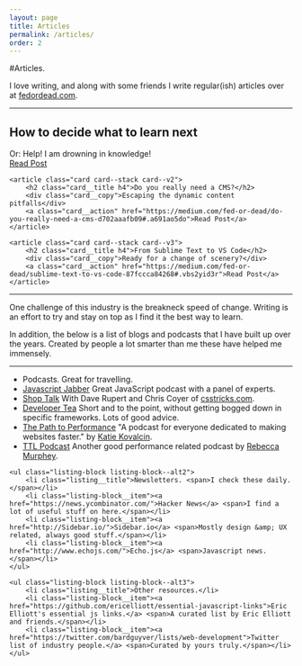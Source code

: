 ```yaml
---
layout: page
title: Articles
permalink: /articles/
order: 2
---
```



#Articles.

I love writing, and along with some friends I write regular(ish) articles over at <a href="http://www.fedordead.com/" target="_blank">fedordead.com</a>.

<hr class="hr hr--line" />

<section class="articles">
	<article class="card card--stack card--v1">
		<h2 class="card__title h4">How to decide what to learn next</h2>
		<div class="card__copy">Or: Help! I am drowning in knowledge!</div>
		<a class="card__action" href="https://medium.com/fed-or-dead/how-to-decide-what-to-learn-next-a47153c0d202#.e9xnmb3m4">Read Post</a>
	</article>
	
	<article class="card card--stack card--v2">
		<h2 class="card__title h4">Do you really need a CMS?</h2>
		<div class="card__copy">Escaping the dynamic content pitfalls</div>
		<a class="card__action" href="https://medium.com/fed-or-dead/do-you-really-need-a-cms-d702aaafb09#.a691ao5do">Read Post</a>
	</article>
	
	<article class="card card--stack card--v3">
		<h2 class="card__title h4">From Sublime Text to VS Code</h2>
		<div class="card__copy">Ready for a change of scenery?</div>
		<a class="card__action" href="https://medium.com/fed-or-dead/sublime-text-to-vs-code-87fccca84268#.vbs2yid3r">Read Post</a>
	</article>
</section>

<hr class="hr hr--line" />

One challenge of this industry is the breakneck speed of change. Writing is an effort to try and stay on top as I find it the best way to learn.
	
In addition, the below is a list of blogs and podcasts that I have built up over the years. Created by people a lot smarter than me these have helped me immensely.

<hr class="hr" id="resources"/>

<section>
	<ul class="listing-block listing-block--alt1">
		<li class="listing__title">
			Podcasts. <span>Great for travelling.</span>
		</li>
		<li class="listing-block__item"><a href="https://devchat.tv/js-jabber/">Javascript Jabber</a> <span>Great JavaScript podcast with a panel of experts.</span></li>
		<li class="listing-block__item"><a href="http://shoptalkshow.com/">Shop Talk</a> <span>With Dave Rupert and Chris Coyer of <a href="http://www.csstricks.com">csstricks.com</a>.</span></li>
		<li class="listing-block__item"><a href="https://developertea.com/">Developer Tea</a> <span>Short and to the point, without getting bogged down in specific frameworks. Lots of good advice.</span></li> 
		<li class="listing-block__item"><a href="http://pathtoperf.com/">The Path to Performance</a> <span>"A podcast for everyone dedicated to making websites faster." by <a href="https://twitter.com/katiekovalcin">Katie Kovalcin</a>.</span></li>
		<li class="listing-block__item"><a href="http://ttlpodcast.com/">TTL Podcast</a> <span>Another good performance related podcast by <a href="http://rmurphey.com/">Rebecca Murphey</a>.</span></li>
	</ul>
	
	<ul class="listing-block listing-block--alt2">
		<li class="listing__title">Newsletters. <span>I check these daily.</span></li>
		<li class="listing-block__item"><a href="https://news.ycombinator.com/">Hacker News</a> <span>I find a lot of useful stuff on here.</span></li>
		<li class="listing-block__item"><a href="http://Sidebar.io/">Sidebar.io</a> <span>Mostly design &amp; UX related, always good stuff.</span></li>
		<li class="listing-block__item"><a href="http://www.echojs.com/">Echo.js</a> <span>Javascript news.</span></li>
	</ul>
	
	<ul class="listing-block listing-block--alt3">
		<li class="listing__title">Other resources.</li>
		<li class="listing-block__item"><a href="https://github.com/ericelliott/essential-javascript-links">Eric Elliott's essential js links.</a> <span>A curated list by Eric Elliott and friends.</span></li>
		<li class="listing-block__item"><a href="https://twitter.com/bardguyver/lists/web-development">Twitter list of industry people.</a> <span>Curated by yours truly.</span></li>
	</ul>
</section>